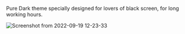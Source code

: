 Pure Dark theme specially designed for lovers of black screen, for long working hours.

![Screenshot from 2022-09-19 12-23-33](https://user-images.githubusercontent.com/88054334/190963794-e16559a2-52e1-47a5-adb3-36768448aff3.png)
